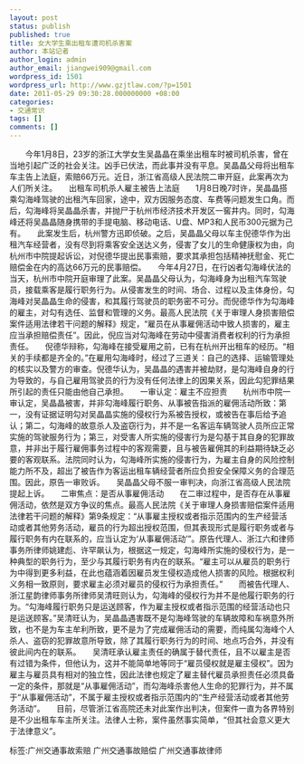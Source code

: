 ```yaml
---
layout: post
status: publish
published: true
title: 女大学生乘出租车遭司机杀害案
author: 本站记者
author_login: admin
author_email: jiangwei909@gmail.com
wordpress_id: 1501
wordpress_url: http://www.gzjtlaw.com/?p=1501
date: 2011-05-29 09:30:28.000000000 +08:00
categories:
- 交通常识
tags: []
comments: []
---
```

　　今年1月8日，23岁的浙江大学女生吴晶晶在乘坐出租车时被司机杀害，曾在当地引起广泛的社会关注。凶手已伏法，而此事并没有平息。吴晶晶父母将出租车车主告上法庭，索赔66万元。近日，浙江省高级人民法院二审开庭，此案再次为人们所关注。　　出租车司机杀人雇主被告上法庭　　1月8日晚7时许，吴晶晶搭乘勾海峰驾驶的出租汽车回家，途中，双方因服务态度、车费等问题发生口角。而后，勾海峰将吴晶晶杀害，并抛尸于杭州市经济技术开发区一窖井内。同时，勾海峰还将吴晶晶随身携带的手提电脑、移动电话、U盘、MP3和人民币300元据为己有。　　此案发生后，杭州警方迅即侦破。之后，吴晶晶父母以车主倪德华作为出租汽车经营者，没有尽到将乘客安全送达义务，侵害了女儿的生命健康权为由，向杭州市中院提起诉讼，对倪德华提出民事索赔，要求其承担包括精神抚慰金、死亡赔偿金在内的高达66万元的民事赔偿。　　今年4月27日，在行凶者勾海峰伏法的当天，杭州市中院开庭审理了此案。吴晶晶父母认为，勾海峰身为出租汽车驾驶员，接载乘客是履行职务行为。从侵害发生的时间、场合、过程以及主体身份，勾海峰对吴晶晶生命的侵害，和其履行驾驶员的职务密不可分。而倪德华作为勾海峰的雇主，对勾有选任、监督和管理的义务。最高人民法院《关于审理人身损害赔偿案件适用法律若干问题的解释》规定，&ldquo;雇员在从事雇佣活动中致人损害的，雇主应当承担赔偿责任&rdquo;。因此，倪应当对勾海峰在劳动中侵害消费者权利的行为承担责任。　　倪德华辩称，勾海峰在接受雇用之前，已有在杭州开出租车的经历。&ldquo;相关的手续都是齐全的。&rdquo;在雇用勾海峰时，经过了三道关：自己的选择、运输管理处的核实以及警方的审查。倪德华认为，吴晶晶的遇害并被劫财，是勾海峰自身的行为导致的，与自己雇用驾驶员的行为没有任何法律上的因果关系，因此勾犯罪结果所引起的责任只能由他自己承担。　　一审认定：雇主不应担责　　杭州市中院一审认定，吴晶晶被害，并非勾海峰履行职务、从事被告指派的雇佣活动所致：第一，没有证据证明勾对吴晶晶实施的侵权行为系被告授权，或被告在事后给予追认；第二，勾海峰的故意杀人及盗窃行为，并不是一名客运车辆驾驶人员所应正常实施的驾驶服务行为；第三，对受害人所实施的侵害行为是勾基于其自身的犯罪故意，并非出于履行雇佣事务过程中的客观需要，且与被告雇佣其的利益期待缺乏必要的客观联系。法院同时认为，勾海峰所实施的侵害行为，为雇主自身的风险控制能力所不及，超出了被告作为客运出租车辆经营者所应负担安全保障义务的合理范围。因此，原告一审败诉。　　吴晶晶父母不服一审判决，向浙江省高级人民法院提起上诉。　　二审焦点：是否从事雇佣活动　　在二审过程中，是否存在从事雇佣活动，依然是双方争议的焦点。最高人民法院《关于审理人身损害赔偿案件适用法律若干问题的解释》第9条规定：&ldquo;从事雇主授权或者指示范围内的生产经营活动或者其他劳务活动，雇员的行为超出授权范围，但其表现形式是履行职务或者与履行职务有内在联系的，应当认定为&lsquo;从事雇佣活动&rsquo;&rdquo;。原告代理人、浙江六和律师事务所律师姚建彪、许罕飙认为，根据这一规定，勾海峰所实施的侵权行为，是一种典型的职务行为，至少与其履行职务有内在的联系。&ldquo;雇主可以从雇员的职务行为中得到更多利益，在此也蕴涵着因雇员发生侵权造成他人损害的风险。根据权利义务相一致原则，要求雇主必须对雇员的侵权行为承担责任。&rdquo;　　而被告代理人、浙江星韵律师事务所律师吴清旺则认为，勾海峰的侵权行为并不是他履行职务的行为。&ldquo;勾海峰履行职务只是运送顾客，作为雇主授权或者指示范围的经营活动也只是运送顾客。&rdquo;吴清旺认为，吴晶晶遇害既不是勾海峰驾驶的车辆故障和车祸意外所致，也不是为车主牟利所致，更不是为了完成雇佣活动的需要，而纯属勾海峰个人杀人、盗窃的犯罪故意所导致，除了其履行职务行为的时间、地点巧合外，并没有彼此间内在的联系。　　吴清旺承认雇主责任的确属于替代责任，且不以雇主是否有过错为条件，但他认为，这并不能简单地等同于&ldquo;雇员侵权就是雇主侵权&rdquo;。因为雇主与雇员具有相对的独立性，因此法律也规定了雇主替代雇员承担责任必须具备一定的条件，那就是&ldquo;从事雇佣活动&rdquo;，而勾海峰杀害他人生命的犯罪行为，并不属于&ldquo;从事雇佣活动&rdquo;，不属于雇主授权或者指示范围内的&ldquo;生产经营活动或者其他劳务活动&rdquo;。　　目前，尽管浙江省高院还未对此案作出判决，但案件一直为各界特别是不少出租车车主所关注。法律人士称，案件虽然事实简单，&ldquo;但其社会意义更大于法律意义&rdquo;。标签:广州交通事故索赔 广州交通事故赔偿 广州交通事故律师
